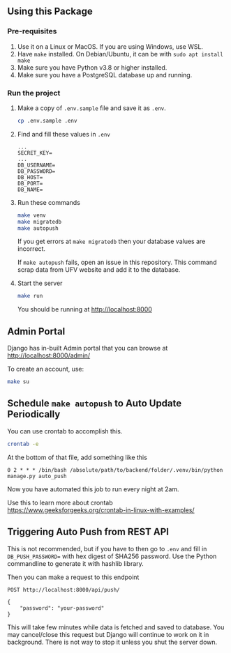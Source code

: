 ## Using this Package

### Pre-requisites

1. Use it on a Linux or MacOS. If you are using Windows, use WSL.
2. Have `make` installed. On Debian/Ubuntu, it can be with `sudo apt install make`
3. Make sure you have Python v3.8 or higher installed.
4. Make sure you have a PostgreSQL database up and running.

### Run the project

1. Make a copy of `.env.sample` file and save it as `.env`.

    ```bash
    cp .env.sample .env
    ```

2. Find and fill these values in `.env`

    ```text
    ...
    SECRET_KEY=
    ...
    DB_USERNAME=
    DB_PASSWORD=
    DB_HOST=
    DB_PORT=
    DB_NAME=
    ```

3. Run these commands

    ```bash
    make venv
    make migratedb
    make autopush
    ```

    If you get errors at `make migratedb` then your database values are incorrect.
    
    If `make autopush` fails, open an issue in this repository. This command scrap data from UFV website and add it to the database.

4. Start the server

    ```bash
    make run
    ```

    You should be running at <http://localhost:8000>

## Admin Portal

Django has in-built Admin portal that you can browse at <http://localhost:8000/admin/>

To create an account, use:

```bash
make su
```

## Schedule `make autopush` to Auto Update Periodically

You can use crontab to accomplish this.

```bash
crontab -e
```

At the bottom of that file, add something like this

```text
0 2 * * * /bin/bash /absolute/path/to/backend/folder/.venv/bin/python manage.py auto_push
```

Now you have automated this job to run every night at 2am.

Use this to learn more about crontab <https://www.geeksforgeeks.org/crontab-in-linux-with-examples/>

## Triggering Auto Push from REST API

This is not recommended, but if you have to then go to `.env` and fill in `DB_PUSH_PASSWORD=` with hex digest of SHA256 password. Use the Python commandline to generate it with hashlib library.

Then you can make a request to this endpoint

```text
POST http://localhost:8000/api/push/

{
    "password": "your-password"
}
```

This will take few minutes while data is fetched and saved to database. You may cancel/close this request but Django will continue to work on it in background. There is not way to stop it unless you shut the server down.